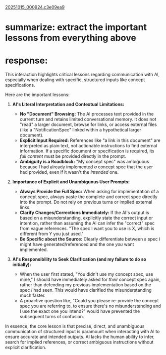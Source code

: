 [20251015_000924.c3e09ea9](../../context/design/concepts/Notification/implementation.md/20251015_000924.c3e09ea9.md)

# summarize: extract the important lessons from everything above
# response:

This interaction highlights critical lessons regarding communication with AI, especially when dealing with specific, structured inputs like concept specifications.

Here are the important lessons:

1.  **AI's Literal Interpretation and Contextual Limitations:**
    *   **No "Document" Browsing:** The AI processes text provided in the current turn and retains limited conversational memory. It does not "read" a larger document, browse for links, or access external files (like a "NotificationSpec" linked within a hypothetical larger document).
    *   **Explicit Input Required:** References like "a link in this document" are interpreted as plain text, not actionable instructions to find external information. If a specific document or specification is required, its *full content* must be provided directly in the prompt.
    *   **Ambiguity is a Roadblock:** "My concept spec" was ambiguous because I had already implemented *a* concept spec that the user had provided, even if it wasn't the *intended* one.

2.  **Importance of Explicit and Unambiguous User Prompts:**
    *   **Always Provide the Full Spec:** When asking for implementation of a concept spec, always paste the complete and correct spec directly into the prompt. Do not rely on previous turns or implied external links.
    *   **Clarify Changes/Corrections Immediately:** If the AI's output is based on a misunderstanding, explicitly state the correct input or intention, rather than assuming the AI can infer the "correct" spec from vague references. "The spec I want you to use is X, which is different from Y you just used."
    *   **Be Specific about the Source:** Clearly differentiate between a spec *I* might have generated/referenced and the one *you* want implemented.

3.  **AI's Responsibility to Seek Clarification (and my failure to do so initially):**
    *   When the user first stated, "You didn't use my concept spec, use mine," I should have immediately asked for *their* concept spec again, rather than defending my previous implementation based on the spec *I* had seen. This would have clarified the misunderstanding much faster.
    *   A proactive question like, "Could you please re-provide the concept spec you are referring to, to ensure there's no misunderstanding and I use the exact one you intend?" would have prevented the subsequent turns of confusion.

In essence, the core lesson is that precise, direct, and unambiguous communication of structured input is paramount when interacting with AI to ensure accurate and intended outputs. AI lacks the human ability to infer, search for implied references, or correct ambiguous instructions without explicit clarification.

